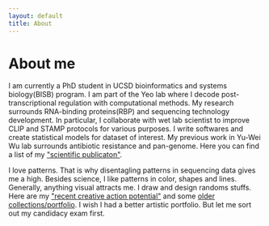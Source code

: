```yaml
---
layout: default
title: About
---
```

# About me

I am currently a PhD student in UCSD bioinformatics and systems biology(BISB) program. I am part of the Yeo lab where I decode post-transcriptional regulation with computational methods. My research surrounds RNA-binding proteins(RBP) and sequencing technology development. In particular, I collaborate with wet lab scientist to improve CLIP and STAMP protocols for various purposes. I write softwares and create statistical models for dataset of interest. My previous work in Yu-Wei Wu lab surrounds antibiotic resistance and pan-genome. Here you can find a list of my ["scientific publicaton"](https://scholar.google.com/citations?user=EQIcQpoAAAAJ&hl=enE).

I love patterns. That is why disentagling patterns in sequencing data gives me a high. Besides science, I like patterns in color, shapes and lines. Generally, anything visual attracts me. I draw and design randoms stuffs. Here are my ["recent creative action potential"](https://www.instagram.com/insilicocell/) and some [older collections/portfolio](https://docs.google.com/presentation/d/12F5BlatxtLVkYQ48Kqy66fKiQwjRxkV47duFvHTSVqQ/edit?usp=sharing). I wish I had a better artistic portfolio. But let me sort out my candidacy exam first.